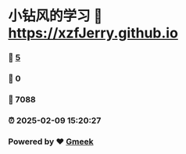 # 小钻风的学习 :link: https://xzfJerry.github.io 
### :page_facing_up: [5](https://xzfJerry.github.io/tag.html) 
### :speech_balloon: 0 
### :hibiscus: 7088 
### :alarm_clock: 2025-02-09 15:20:27 
### Powered by :heart: [Gmeek](https://github.com/Meekdai/Gmeek)

